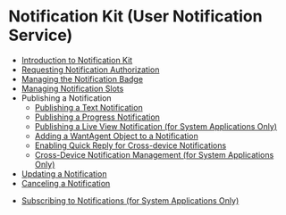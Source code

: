 # Notification Kit (User Notification Service)<!--notification-kit-->

- [Introduction to Notification Kit](notification-overview.md)
- [Requesting Notification Authorization](notification-enable.md)
- [Managing the Notification Badge](notification-badge.md)
- [Managing Notification Slots](notification-slot.md)
- Publishing a Notification<!--publish-notification-->
  - [Publishing a Text Notification](text-notification.md)
  - [Publishing a Progress Notification](progress-bar-notification.md)
  <!--Del-->
  - [Publishing a Live View Notification (for System Applications Only)](live-view-notification.md)
  <!--DelEnd-->
  - [Adding a WantAgent Object to a Notification](notification-with-wantagent.md)
  - [Enabling Quick Reply for Cross-device Notifications](notification-quickreply.md)
  <!--Del-->
  - [Cross-Device Notification Management (for System Applications Only)](notification-distributed-notdistributed.md)
  <!--DelEnd-->
- [Updating a Notification](notification-update.md)
- [Canceling a Notification](notification-cancel.md)
<!--Del-->
- [Subscribing to Notifications (for System Applications Only)](notification-subscription.md)
<!--DelEnd-->